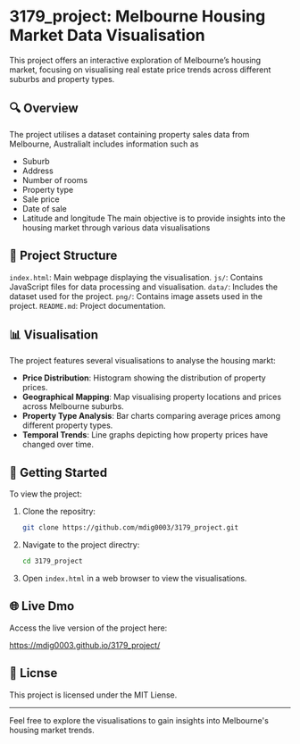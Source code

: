 # 3179_project: Melbourne Housing Market Data Visualisation

This project offers an interactive exploration of Melbourne’s housing market, focusing on visualising real estate price trends across different suburbs and property types.

## 🔍 Overview
The project utilises a dataset containing property sales data from Melbourne, AustraliaIt includes information such as
- Suburb
- Address
- Number of rooms
- Property type
- Sale price
- Date of sale
- Latitude and longitude
The main objective is to provide insights into the housing market through various data visualisations

## 📁 Project Structure

 `index.html`: Main webpage displaying the visualisation.
 `js/`: Contains JavaScript files for data processing and visualisation.
 `data/`: Includes the dataset used for the project.
 `png/`: Contains image assets used in the project.
 `README.md`: Project documentation.

## 📊 Visualisation

The project features several visualisations to analyse the housing markt:

- **Price Distribution**: Histogram showing the distribution of property prices.
- **Geographical Mapping**: Map visualising property locations and prices across Melbourne suburbs.
- **Property Type Analysis**: Bar charts comparing average prices among different property types.
- **Temporal Trends**: Line graphs depicting how property prices have changed over time.

## 🚀 Getting Started

To view the project:
1. Clone the repositry:
   ```bash
   git clone https://github.com/mdig0003/3179_project.git
   ```
2. Navigate to the project directry:
   ```bash
   cd 3179_project
   ```
3. Open `index.html` in a web browser to view the visualisations.

## 🌐 Live Dmo

Access the live version of the project here:

https://mdig0003.github.io/3179_project/

## 📄 Licnse

This project is licensed under the MIT Liense.

---

Feel free to explore the visualisations to gain insights into Melbourne's housing market trends. 
